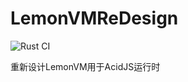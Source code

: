 # LemonVMReDesign

![Rust CI](https://github.com/LemonVM/LemonVMReDesign/workflows/Rust/badge.svg)

重新设计LemonVM用于AcidJS运行时
